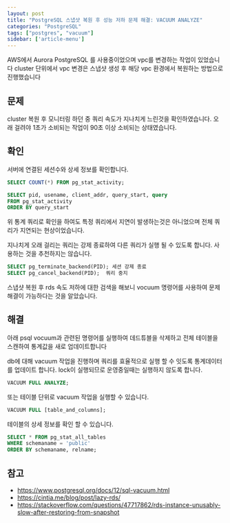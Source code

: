 ```yaml
---
layout: post
title: "PostgreSQL 스냅샷 복원 후 성능 저하 문제 해결: VACUUM ANALYZE"
categories: "PostgreSQL"
tags: ["postgres", "vacuum"]
sidebar: ['article-menu']
---
```


AWS에서 Aurora PostgreSQL 를 사용중이었으며 vpc를 변경하는 작업이 있었습니다
cluster 단위에서 vpc 변경은 스냅샷 생성 후 해당 vpc 환경에서 복원하는 방법으로 진행했습니다

## 문제
cluster 복원 후 모니터링 하던 중 쿼리 속도가 지나치게 느린것을 확인하였습니다. 오래 걸려야 1초가 소비되는 작업이 90초 이상 소비되는 상태였습니다.

## 확인
서버에 연결된 세션수와 상세 정보를 확인합니다.
``` sql
SELECT COUNT(*) FROM pg_stat_activity;

SELECT pid, usename, client_addr, query_start, query 
FROM pg_stat_activity 
ORDER BY query_start 
```

위 통계 쿼리로 확인을 하여도 특정 쿼리에서 지연이 발생하는것은 아니었으며 전체 쿼리가 지연되는 현상이었습니다.

지나치게 오래 걸리는 쿼리는 강제 종료하여 다른 쿼리가 실행 될 수 있도록 합니다. 사용하는 것을 추천하지는 않습니다.
``` sql
SELECT pg_terminate_backend(PID); 세션 강제 종료
SELECT pg_cancel_backend(PID);  쿼리 중지
```
스냅샷 복원 후 rds 속도 저하에 대한 검색을 해보니 
vocuum 명령어를 사용하여 문제 해결이 가능하다는 것을 알았습니다.


## 해결
아래 psql vocuum과 관련된 명령어를 실행하여 데드튜블을 삭제하고 전체 테이블을 스캔하여 통계값을 새로 업데이트합니다 

db에 대해 vacuum 작업을 진행하며 쿼리를 효율적으로 실행 할 수 잇도록 통계데이터를 업데이트 합니다.
lock이 실행되므로 운영중일때는 실행하지 않도록 합니다.
``` sql
VACUUM FULL ANALYZE; 
```

또는 테이블 단위로 vacuum 작업을 실행할 수 있습니다.
``` sql
VACUUM FULL [table_and_columns];
```

테이블의 상세 정보를 확인 할 수 있습니다.
``` sql
SELECT * FROM pg_stat_all_tables 
WHERE schemaname = 'public'
ORDER BY schemaname, relname;
```


## 참고
- https://www.postgresql.org/docs/12/sql-vacuum.html
- https://cintia.me/blog/post/lazy-rds/
- https://stackoverflow.com/questions/47717862/rds-instance-unusably-slow-after-restoring-from-snapshot

